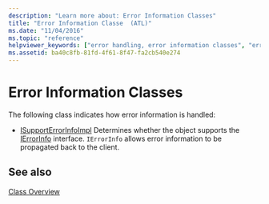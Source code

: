 ```yaml
---
description: "Learn more about: Error Information Classes"
title: "Error Information Classe  (ATL)"
ms.date: "11/04/2016"
ms.topic: "reference"
helpviewer_keywords: ["error handling, error information classes", "error handling, classes", "error information, classes"]
ms.assetid: ba40c8fb-81fd-4f61-8f47-fa2cb540e274
---
```

# Error Information Classes

The following class indicates how error information is handled:

- [ISupportErrorInfoImpl](../atl/reference/isupporterrorinfoimpl-class.md) Determines whether the object supports the [IErrorInfo](/windows/win32/api/oaidl/nn-oaidl-ierrorinfo) interface. `IErrorInfo` allows error information to be propagated back to the client.

## See also

[Class Overview](../atl/atl-class-overview.md)
